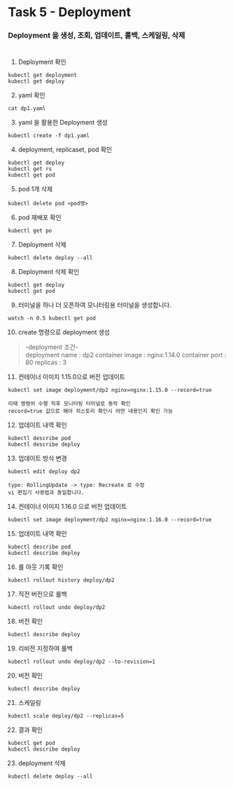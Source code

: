 # Task 5 - Deployment

### Deployment 을 생성, 조회, 업데이트, 롤백, 스케일링, 삭제
#  

1. Deployment 확인
```
kubectl get deployment
kubectl get deploy
```

2. yaml 확인
```
cat dp1.yaml
```

3. yaml 을 활용한 Deployment 생성
```
kubectl create -f dp1.yaml
```

4. deployment, replicaset, pod 확인
```
kubectl get deploy
kubectl get rs
kubectl get pod
```

5. pod 1개 삭제
```
kubectl delete pod <pod명>
```

6. pod 재배포 확인
```
kubectl get po
```

7. Deployment 삭제
```
kubectl delete deploy --all
```

8. Deployment 삭제 확인
```
kubectl get deploy
kubectl get pod
```

9. 터미널을 하나 더 오픈하여 모니터링용 터미널을 생성합니다.
```
watch -n 0.5 kubectl get pod
```

10. create 명령으로 deployment 생성
>-deployment 조건-  
deployment name : dp2
container image : nginx:1.14.0
container port : 80
replicas : 3

11. 컨테이너 이미지 1.15.0으로 버전 업데이트
```
kubectl set image deployment/dp2 nginx=nginx:1.15.0 --record=true
```
`이때 명령어 수행 직후 모니터링 터미널로 동작 확인`  
`record=true 값으로 해야 히스토리 확인시 어떤 내용인지 확인 가능`

12. 업데이트 내역 확인
```
kubectl describe pod
kubectl describe deploy
```

13. 업데이트 방식 변경
```
kubectl edit deploy dp2
```
`type: RollingUpdate -> type: Recreate 로 수정`  
`vi 편집기 사용법과 동일합니다.`

14. 컨테이너 이미지 1.16.0 으로 버전 업데이트
```
kubectl set image deployment/dp2 nginx=nginx:1.16.0 --record=true
```

15. 업데이트 내역 확인
```
kubectl describe pod
kubectl describe deploy
```

16. 롤 아웃 기록 확인
```
kubectl rollout history deploy/dp2
```

17. 직전 버전으로 롤백
```
kubectl rollout undo deploy/dp2
```

18. 버전 확인
```
kubectl describe deploy
```

19. 리비전 지정하여 롤백
```
kubectl rollout undo deploy/dp2 --to-revision=1
```

20. 버전 확인
```
kubectl describe deploy
```

21. 스케일링
```
kubectl scale deploy/dp2 --replicas=5
```

22. 결과 확인
```
kubectl get pod
kubectl describe deploy
```

23. deployment 삭제
```
kubectl delete deploy --all
```
